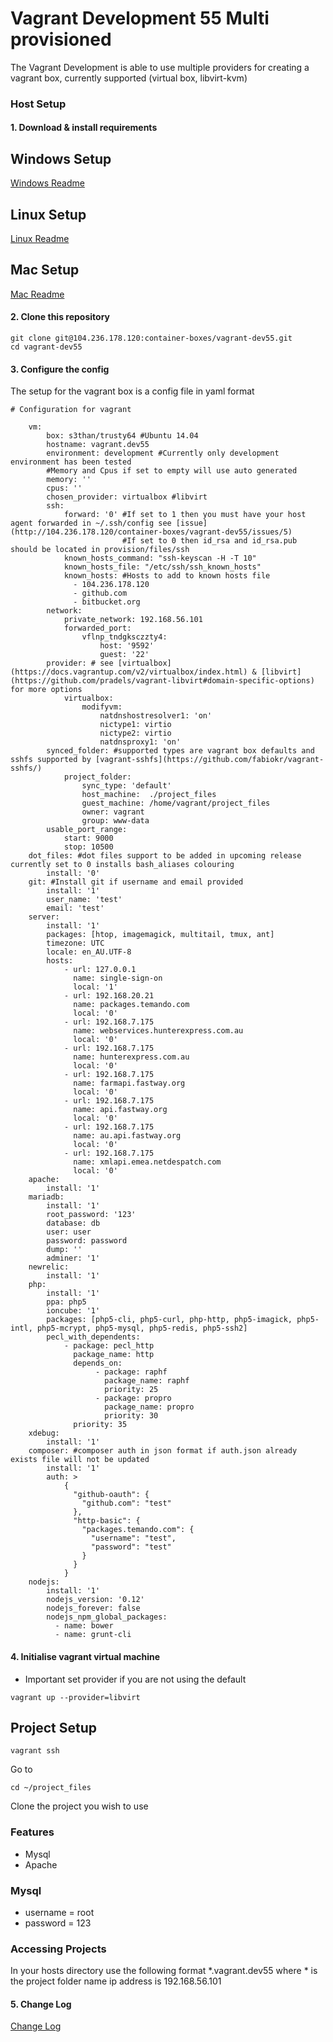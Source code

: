 Vagrant Development 55 Multi provisioned
====

The Vagrant Development is able to use multiple providers for creating a vagrant box, currently supported (virtual box, libvirt-kvm)

### Host Setup

#### 1. Download & install requirements

## Windows Setup
[Windows Readme](docs/windows.md)

## Linux Setup
[Linux Readme](docs/linux.md)

## Mac Setup
[Mac Readme](docs/osx.md)

#### 2. Clone this repository

```
git clone git@104.236.178.120:container-boxes/vagrant-dev55.git
cd vagrant-dev55
```

#### 3. Configure the config

The setup for the vagrant box is a config file in yaml format

```
# Configuration for vagrant

    vm:
        box: s3than/trusty64 #Ubuntu 14.04
        hostname: vagrant.dev55
        environment: development #Currently only development environment has been tested
        #Memory and Cpus if set to empty will use auto generated
        memory: ''
        cpus: ''
        chosen_provider: virtualbox #libvirt
        ssh:
            forward: '0' #If set to 1 then you must have your host agent forwarded in ~/.ssh/config see [issue](http://104.236.178.120/container-boxes/vagrant-dev55/issues/5)
                         #If set to 0 then id_rsa and id_rsa.pub should be located in provision/files/ssh
            known_hosts_command: "ssh-keyscan -H -T 10"
            known_hosts_file: "/etc/ssh/ssh_known_hosts"
            known_hosts: #Hosts to add to known hosts file
              - 104.236.178.120
              - github.com
              - bitbucket.org
        network:
            private_network: 192.168.56.101
            forwarded_port:
                vflnp_tndgksczzty4:
                    host: '9592'
                    guest: '22'
        provider: # see [virtualbox](https://docs.vagrantup.com/v2/virtualbox/index.html) & [libvirt](https://github.com/pradels/vagrant-libvirt#domain-specific-options) for more options 
            virtualbox:
                modifyvm:
                    natdnshostresolver1: 'on'
                    nictype1: virtio
                    nictype2: virtio
                    natdnsproxy1: 'on'
        synced_folder: #supported types are vagrant box defaults and sshfs supported by [vagrant-sshfs](https://github.com/fabiokr/vagrant-sshfs/)
            project_folder:
                sync_type: 'default'
                host_machine:  ./project_files
                guest_machine: /home/vagrant/project_files
                owner: vagrant
                group: www-data
        usable_port_range:
            start: 9000
            stop: 10500
    dot_files: #dot files support to be added in upcoming release currently set to 0 installs bash_aliases colouring
        install: '0'
    git: #Install git if username and email provided 
        install: '1'
        user_name: 'test'
        email: 'test'
    server: 
        install: '1'
        packages: [htop, imagemagick, multitail, tmux, ant]
        timezone: UTC
        locale: en_AU.UTF-8
        hosts:
            - url: 127.0.0.1
              name: single-sign-on
              local: '1'
            - url: 192.168.20.21
              name: packages.temando.com
              local: '0'
            - url: 192.168.7.175
              name: webservices.hunterexpress.com.au
              local: '0'
            - url: 192.168.7.175
              name: hunterexpress.com.au
              local: '0'
            - url: 192.168.7.175
              name: farmapi.fastway.org
              local: '0'
            - url: 192.168.7.175
              name: api.fastway.org
              local: '0'
            - url: 192.168.7.175
              name: au.api.fastway.org
              local: '0'
            - url: 192.168.7.175
              name: xmlapi.emea.netdespatch.com
              local: '0'
    apache:
        install: '1'
    mariadb:
        install: '1'
        root_password: '123'
        database: db
        user: user
        password: password
        dump: ''
        adminer: '1'
    newrelic:
        install: '1'
    php:
        install: '1'
        ppa: php5
        ioncube: '1'
        packages: [php5-cli, php5-curl, php-http, php5-imagick, php5-intl, php5-mcrypt, php5-mysql, php5-redis, php5-ssh2]
        pecl_with_dependents:
            - package: pecl_http
              package_name: http
              depends_on:
                   - package: raphf
                     package_name: raphf
                     priority: 25
                   - package: propro
                     package_name: propro
                     priority: 30
              priority: 35
    xdebug:
        install: '1'
    composer: #composer auth in json format if auth.json already exists file will not be updated
        install: '1'
        auth: >
            {
              "github-oauth": {
                "github.com": "test"
              },
              "http-basic": {
                "packages.temando.com": {
                  "username": "test",
                  "password": "test"
                }
              }
            }
    nodejs:
        install: '1'
        nodejs_version: '0.12'
        nodejs_forever: false
        nodejs_npm_global_packages:
          - name: bower
          - name: grunt-cli
```            


#### 4. Initialise vagrant virtual machine

* Important set provider if you are not using the default
```
vagrant up --provider=libvirt
```

## Project Setup

```
vagrant ssh
```

Go to

```
cd ~/project_files
```

Clone the project you wish to use

### Features

* Mysql
* Apache

### Mysql

* username = root
* password = 123

### Accessing Projects

In your hosts directory use the following format *.vagrant.dev55 where * is the project folder name ip address is 192.168.56.101

#### 5. Change Log
[Change Log](docs/change_log.md)
